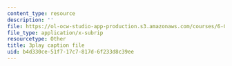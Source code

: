 ```yaml
---
content_type: resource
description: ''
file: https://ol-ocw-studio-app-production.s3.amazonaws.com/courses/6-0001-introduction-to-computer-science-and-programming-in-python-fall-2016/b4d330ce51f717c7817d6f233d8c39ee_FKp-6sojt9A.srt
file_type: application/x-subrip
resourcetype: Other
title: 3play caption file
uid: b4d330ce-51f7-17c7-817d-6f233d8c39ee
---
```


